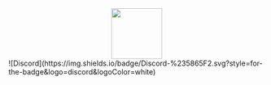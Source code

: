 <div id="header" align="center">
  <img src="https://media.giphy.com/media/M9gbBd9nbDrOTu1Mqx/giphy.gif" width="100"/>
</div>
![Discord](https://img.shields.io/badge/Discord-%235865F2.svg?style=for-the-badge&logo=discord&logoColor=white)
